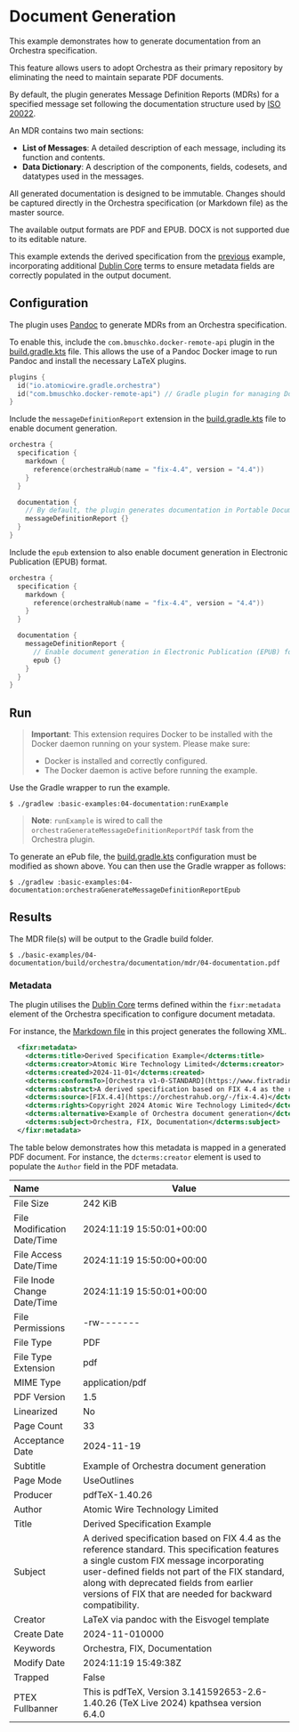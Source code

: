 # Document Generation

This example demonstrates how to generate documentation from an Orchestra specification.

This feature allows users to adopt Orchestra as their primary repository by eliminating the need to maintain separate PDF documents.

By default, the plugin generates Message Definition Reports (MDRs) for a specified message set following the documentation structure used by [ISO 20022](https://www.iso20022.org/iso-20022-message-definitions). 

An MDR contains two main sections:
* **List of Messages**: A detailed description of each message, including its function and contents.
* **Data Dictionary**: A description of the components, fields, codesets, and datatypes used in the messages. 

All generated documentation is designed to be immutable. Changes should be captured directly in the Orchestra specification (or Markdown file) as the master source.

The available output formats are PDF and EPUB. DOCX is not supported due to its editable nature.

This example extends the derived specification from the [previous](../03-derived) example, incorporating additional [Dublin Core](https://www.dublincore.org/specifications/dublin-core/) terms to ensure metadata fields are correctly populated in the output document.

## Configuration

The plugin uses [Pandoc](https://pandoc.org) to generate MDRs from an Orchestra specification.

To enable this, include the `com.bmuschko.docker-remote-api` plugin in the [build.gradle.kts](./build.gradle.kts) file. This allows the use of a Pandoc Docker image to run Pandoc and install the necessary LaTeX plugins.

```kotlin
plugins {
  id("io.atomicwire.gradle.orchestra")
  id("com.bmuschko.docker-remote-api") // Gradle plugin for managing Docker images and containers
}
```

Include the `messageDefinitionReport` extension in the [build.gradle.kts](./build.gradle.kts) file to enable document generation. 

```kotlin
orchestra {
  specification {
    markdown {
      reference(orchestraHub(name = "fix-4.4", version = "4.4"))
    }
  }

  documentation {
    // By default, the plugin generates documentation in Portable Document Format (PDF)
    messageDefinitionReport {}
  }
}
```

Include the `epub` extension to also enable document generation in Electronic Publication (EPUB) format.

```kotlin
orchestra {
  specification {
    markdown {
      reference(orchestraHub(name = "fix-4.4", version = "4.4"))
    }
  }

  documentation {
    messageDefinitionReport {
      // Enable document generation in Electronic Publication (EPUB) format
      epub {}
    }
  }
}
```


## Run

> **Important**: This extension requires Docker to be installed with the Docker daemon running on your system. Please make sure:
> * Docker is installed and correctly configured.
> * The Docker daemon is active before running the example.

Use the Gradle wrapper to run the example.

```shell
$ ./gradlew :basic-examples:04-documentation:runExample
```

> **Note**: `runExample` is wired to call the `orchestraGenerateMessageDefinitionReportPdf` task from the Orchestra plugin.


To generate an ePub file, the [build.gradle.kts](./build.gradle.kts) configuration must be modified as shown above. You can then use the Gradle wrapper as follows:

```shell
$ ./gradlew :basic-examples:04-documentation:orchestraGenerateMessageDefinitionReportEpub
```

## Results

The MDR file(s) will be output to the Gradle build folder.

```shell
$ ./basic-examples/04-documentation/build/orchestra/documentation/mdr/04-documentation.pdf
```

### Metadata

The plugin utilises the [Dublin Core](https://www.dublincore.org/specifications/dublin-core/) terms defined within the `fixr:metadata` element of the Orchestra specification to configure document metadata.

For instance, the [Markdown file](./orchestra/specification/04-documentation.md) in this project generates the following XML.

```xml
  <fixr:metadata>
    <dcterms:title>Derived Specification Example</dcterms:title>
    <dcterms:creator>Atomic Wire Technology Limited</dcterms:creator>
    <dcterms:created>2024-11-01</dcterms:created>
    <dcterms:conformsTo>[Orchestra v1-0-STANDARD](https://www.fixtrading.org/packages/fix-orchestra-technical-specification-v1-0/)</dcterms:conformsTo>
    <dcterms:abstract>A derived specification based on FIX 4.4 as the reference standard. This specification features a single custom FIX message incorporating user-defined fields not part of the FIX standard, along with deprecated fields from earlier versions of FIX that are needed for backward compatibility.</dcterms:abstract>
    <dcterms:source>[FIX.4.4](https://orchestrahub.org/-/fix-4.4)</dcterms:source>
    <dcterms:rights>Copyright 2024 Atomic Wire Technology Limited</dcterms:rights>
    <dcterms:alternative>Example of Orchestra document generation</dcterms:alternative>
    <dcterms:subject>Orchestra, FIX, Documentation</dcterms:subject>
  </fixr:metadata>
```

The table below demonstrates how this metadata is mapped in a generated PDF document. For instance, the `dcterms:creator` element is used to populate the `Author` field in the PDF metadata.

| Name                         | Value                                                                                                                                                                                                                                                                                             |
|:-----------------------------|---------------------------------------------------------------------------------------------------------------------------------------------------------------------------------------------------------------------------------------------------------------------------------------------------|
| File Size                    | 242 KiB                                                                                                                                                                                                                                                                                           |
| File Modification Date/Time  | 2024:11:19 15:50:01+00:00                                                                                                                                                                                                                                                                         |
| File Access Date/Time        | 2024:11:19 15:50:00+00:00                                                                                                                                                                                                                                                                         |
| File Inode Change Date/Time  | 2024:11:19 15:50:01+00:00                                                                                                                                                                                                                                                                         |
| File Permissions             | -rw-------                                                                                                                                                                                                                                                                                        |
| File Type                    | PDF                                                                                                                                                                                                                                                                                               |
| File Type Extension          | pdf                                                                                                                                                                                                                                                                                               |
| MIME Type                    | application/pdf                                                                                                                                                                                                                                                                                   |
| PDF Version                  | 1.5                                                                                                                                                                                                                                                                                               |
| Linearized                   | No                                                                                                                                                                                                                                                                                                |
| Page Count                   | 33                                                                                                                                                                                                                                                                                                |
| Acceptance Date              | 2024-11-19                                                                                                                                                                                                                                                                                        |
| Subtitle                     | Example of Orchestra document generation                                                                                                                                                                                                                                                          |
| Page Mode                    | UseOutlines                                                                                                                                                                                                                                                                                       |
| Producer                     | pdfTeX-1.40.26                                                                                                                                                                                                                                                                                    |
| Author                       | Atomic Wire Technology Limited                                                                                                                                                                                                                                                                    |
| Title                        | Derived Specification Example                                                                                                                                                                                                                                                                     |
| Subject                      | A derived specification based on FIX 4.4 as the reference standard. This specification features a single custom FIX message incorporating user-defined fields not part of the FIX standard, along with deprecated fields from earlier versions of FIX that are needed for backward compatibility. |
| Creator                      | LaTeX via pandoc with the Eisvogel template                                                                                                                                                                                                                                                       |
| Create Date                  | 2024-11-010000                                                                                                                                                                                                                                                                                    |
| Keywords                     | Orchestra, FIX, Documentation                                                                                                                                                                                                                                                                     |
| Modify Date                  | 2024:11:19 15:49:38Z                                                                                                                                                                                                                                                                              |
| Trapped                      | False                                                                                                                                                                                                                                                                                             |
| PTEX Fullbanner              | This is pdfTeX, Version 3.141592653-2.6-1.40.26 (TeX Live 2024) kpathsea version 6.4.0                                                                                                                                                                                                            |
